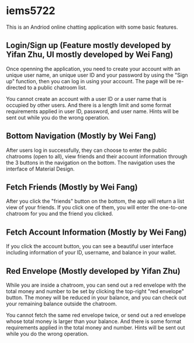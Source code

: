 # iems5722
This is an Andriod online chatting application with some basic features.

## Login/Sign up (Feature mostly developed by Yifan Zhu, UI mostly developed by Wei Fang)
Once openning the application, you need to create your account with an unique user name, an unique user ID and your password by using the "Sign up" function, then you can log in using your account. The page will be re-directed to a public chatroom list.

You cannot create an account with a user ID or a user name that is occupied by other users. And there is a length limit and some format requirements applied in user ID, password, and user name. Hints will be sent out while you do the wrong operation.

## Bottom Navigation (Mostly by Wei Fang)
After users log in successfully, they can choose to enter the public chatrooms (open to all), view friends and their account information through the 3 buttons in the navigation on the bottom. The navigation uses the interface of Material Design.

## Fetch Friends (Mostly by Wei Fang)
After you click the "friends" button on the bottom, the app will return a list view of your friends. If you click one of them, you will enter the one-to-one chatroom for you and the friend you clicked. 

## Fetch Account Information (Mostly by Wei Fang)
If you click the account button, you can see a beautiful user interface including information of your ID, username, and balance in your wallet.

## Red Envelope (Mostly developed by Yifan Zhu)
While you are inside a chatroom, you can send out a red envelope with the total money and number to be set by clicking the top-right "red envelope" button. The money will be reduced in your balance, and you can check out your remaining balance outside the chatroom.

You cannot fetch the same red envelope twice, or send out a red envelope whose total money is larger than your balance. And there is some format requirements applied in the total money and number. Hints will be sent out while you do the wrong operation.

